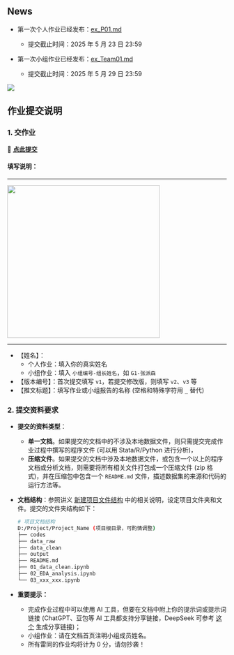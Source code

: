 
## News

- 第一次个人作业已经发布：[ex_P01.md](https://github.com/arlionn/ds/blob/main/homework/ex_P01.md)
  - 提交截止时间：2025 年 5 月 23 日 23:59

- 第一次小组作业已经发布：[ex_Team01.md](https://github.com/arlionn/ds/blob/main/homework/ex_Team01.md)
  - 提交截止时间：2025 年 5 月 29 日 23:59

![](https://fig-lianxh.oss-cn-shenzhen.aliyuncs.com/Lianxh_装饰黄线.png)

## 作业提交说明

### 1. 交作业

&#x1F353; **[点此提交](https://workspace.jianguoyun.com/inbox/collect/8b71e5254a0f4f36ac95b582ffd7f2db/submit)**

#### 填写说明：

---

<img style="width: 350px" src="https://fig-lianxh.oss-cn-shenzhen.aliyuncs.com/20250521205458.png">

---


- 【姓名】：
  - 个人作业：填入你的真实姓名
  - 小组作业：填入 `小组编号-组长姓名`，如 `G1-张派森`
- 【版本编号】：首次提交填写 `v1`，若提交修改版，则填写 `v2`、`v3` 等
- 【推文标题】：填写作业或小组报告的名称 (空格和特殊字符用 `_` 替代)

### 2. 提交资料要求

- **提交的资料类型**：
  - **单一文档**。如果提交的文档中的不涉及本地数据文件，则只需提交完成作业过程中撰写的程序文件 (可以用 Stata/R/Python 进行分析)，
  - **压缩文件**。如果提交的文档中涉及本地数据文件，或包含一个以上的程序文档或分析文档，则需要将所有相关文件打包成一个压缩文件 (zip 格式)，并在压缩包中包含一个 `README.md` 文件，描述数据集的来源和代码的运行方法等。

- **文档结构**：参照讲义 [新建项目文件结构](https://book.lianxh.cn/ds/body/01_1_install-Python-Anocanda.html#%E6%96%B0%E5%BB%BA%E9%A1%B9%E7%9B%AE%E6%96%87%E4%BB%B6%E7%BB%93%E6%9E%84) 中的相关说明，设定项目文件夹和文件。提交的文件夹结构如下：

    ```bash
    # 项目文档结构
    D:/Project/Project_Name (项目根目录，可酌情调整)
    ├── codes
    ├── data_raw
    ├── data_clean
    ├── output
    ├── README.md
    ├── 01_data_clean.ipynb
    ├── 02_EDA_analysis.ipynb
    └── 03_xxx_xxx.ipynb
    ```


- **重要提示：** 
  - 完成作业过程中可以使用 AI 工具，但要在文档中附上你的提示词或提示词链接 (ChatGPT、豆包等 AI 工具都支持分享链接，DeepSeek 可参考 [这个](https://www.lianxh.cn/details/1566.html) 生成分享链接)；
  - 小组作业：请在文档首页注明小组成员姓名。
  - 所有雷同的作业均将计为 0 分，请勿抄袭！
